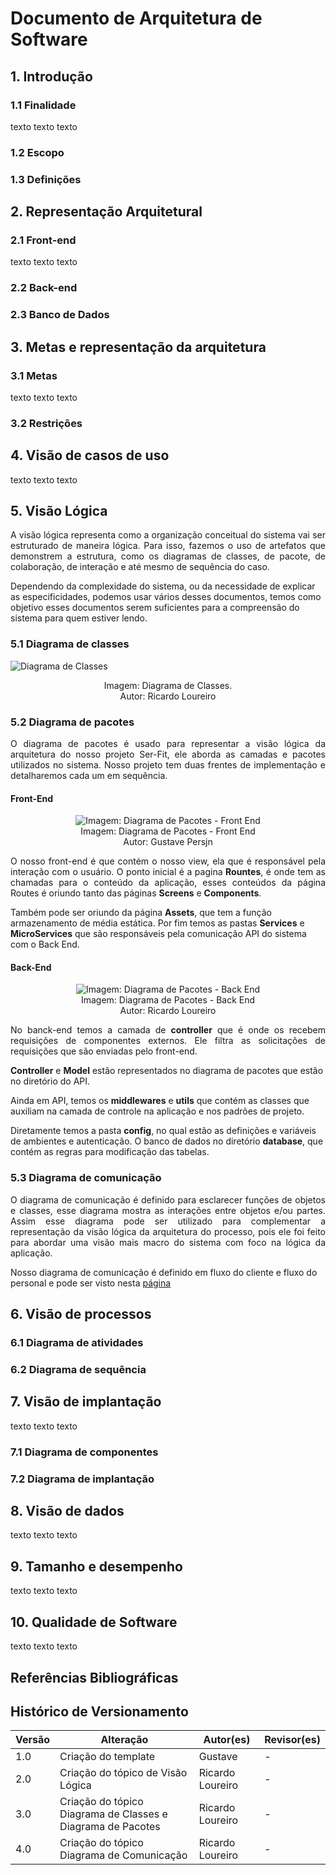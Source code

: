 # Documento de Arquitetura de Software

<!-- Gustave -->

## 1. Introdução

### 1.1 Finalidade

<p style="text-align: justify;">
 texto texto texto
</p>

### 1.2 Escopo

### 1.3 Definições

## 2. Representação Arquitetural

### 2.1 Front-end

<p style="text-align: justify;">
 texto texto texto
</p>

### 2.2 Back-end

### 2.3 Banco de Dados

<!-- Fim Gustave -->

<!-- Fernando -->

## 3. Metas e representação da arquitetura

### 3.1 Metas

<p style="text-align: justify;">
 texto texto texto
</p>

### 3.2 Restrições

<!-- Fim Fernando -->

<!-- Daniel -->

## 4. Visão de casos de uso

<p style="text-align: justify;">
 texto texto texto
</p>

<!-- Fim Daniel -->

<!-- Ricardo -->

## 5. Visão Lógica

<p style="text-align: justify;">
 A visão lógica representa como a organização conceitual do sistema vai ser estruturado de maneira lógica. Para isso, fazemos o uso de artefatos que demonstrem a estrutura, como os diagramas de classes, de pacote, de colaboração, de interação e até mesmo de sequência do caso. 

 Dependendo da complexidade do sistema, ou da necessidade de explicar as especificidades, podemos usar vários desses documentos, temos como objetivo esses documentos serem suficientes para a compreensão do sistema para quem estiver lendo.
</p>

### 5.1 Diagrama de classes


![Diagrama de Classes](../../assets/arquitetura_reutilizacao/diagramadeclasse.svg)
<center>
<figcaption>Imagem: Diagrama de Classes.</figcaption>
<figcaption>Autor: Ricardo Loureiro</figcaption>
</center>

### 5.2 Diagrama de pacotes

<p style="text-align: justify;">O diagrama de pacotes é usado para representar a visão lógica da arquitetura do nosso projeto Ser-Fit, ele aborda as camadas e pacotes utilizados no sistema.
Nosso projeto tem duas frentes de implementação e detalharemos cada um em sequência.
</p>

#### **Front-End**

<center>
<img src = "../../assets/arquitetura_reutilizacao/Frontend.png" alt = "Imagem: Diagrama de Pacotes - Front End">
<figcaption>Imagem: Diagrama de Pacotes - Front End</figcaption>
<figcaption>Autor: Gustave Persjn</figcaption>
</center>

<p style="text-align: justify;">O nosso front-end é que contém o nosso view, ela que é responsável pela interação com o usuário. O ponto inicial é a pagina <strong>Rountes</strong>, é onde tem as chamadas para o conteúdo da aplicação, esses conteúdos da página Routes é oriundo tanto das páginas <strong>Screens</strong> e <strong>Components</strong>. 

Também pode ser oriundo da página <strong>Assets</strong>, que tem a função armazenamento de média estática. Por fim temos as pastas <strong>Services</strong> e <strong>MicroServices</strong> que são responsáveis pela comunicação API do sistema com o Back End.</p>

#### **Back-End**

<center>
<img src = "../../assets/arquitetura_reutilizacao/Backend.svg" alt = "Imagem: Diagrama de Pacotes - Back End">
<figcaption>Imagem: Diagrama de Pacotes - Back End</figcaption>
<figcaption>Autor: Ricardo Loureiro</figcaption>
</center>

<p style="text-align: justify;">No banck-end temos a camada de <strong>controller</strong> que é onde os recebem requisições de componentes externos. Ele filtra as solicitações de requisições que são enviadas pelo front-end.

<strong>Controller</strong> e <strong>Model</strong> estão representados no diagrama de pacotes que estão no diretório do API.

Ainda em API, temos os <strong>middlewares</strong> e <strong>utils</strong> que contém as classes que auxiliam na camada de controle na aplicação e nos padrões de projeto.

Diretamente temos a pasta <strong>config</strong>, no qual estão as definições e variáveis de ambientes e autenticação. O banco de dados no diretório <strong>database</strong>, que contém as regras para modificação das tabelas.</p>



### 5.3 Diagrama de comunicação

<p style="text-align: justify;">O diagrama de comunicação é definido para esclarecer funções de objetos e classes, esse diagrama mostra as interações entre objetos e/ou partes. Assim esse diagrama pode ser utilizado para complementar a representação da visão lógica da arquitetura do processo, pois ele foi feito para abordar uma visão mais macro do sistema com foco na lógica da aplicação.

Nosso diagrama de comunicação é definido em fluxo do cliente e fluxo do personal e pode ser visto nesta <a href = "https://unbarqdsw2022-1.github.io/2022_1_G5_SerFit/#/Modelagem/DiagramasDinamicos/DiagramaDeComunicacao">página</a></p>


<!-- Lucas e Victor -->

## 6. Visão de processos


### 6.1 Diagrama de atividades

### 6.2 Diagrama de sequência

<!-- Fim Lucas e Victor -->

<!-- Luis -->

## 7. Visão de implantação

<p style="text-align: justify;">
 texto texto texto
</p>

### 7.1 Diagrama de componentes

### 7.2 Diagrama de implantação

<!-- Fim Luis -->

<!-- Felipe -->

## 8. Visão de dados

<p style="text-align: justify;">
 texto texto texto
</p>

<!-- Fim Felipe -->

<!-- Wesley -->

## 9. Tamanho e desempenho

<p style="text-align: justify;">
 texto texto texto
</p>

## 10. Qualidade de Software

<p style="text-align: justify;">
 texto texto texto
</p>

<!-- Fim Wesley -->

## Referências Bibliográficas

>

## Histórico de Versionamento

| Versão | Alteração           | Autor(es) | Revisor(es) |
| ------ | ------------------- | --------- | ----------- |
| 1.0    | Criação do template | Gustave   | -           |
| 2.0 | Criação do tópico de Visão Lógica | Ricardo Loureiro | - |
| 3.0 | Criação do tópico Diagrama de Classes e Diagrama de Pacotes | Ricardo Loureiro | - |
| 4.0 | Criação do tópico Diagrama de Comunicação | Ricardo Loureiro | - |